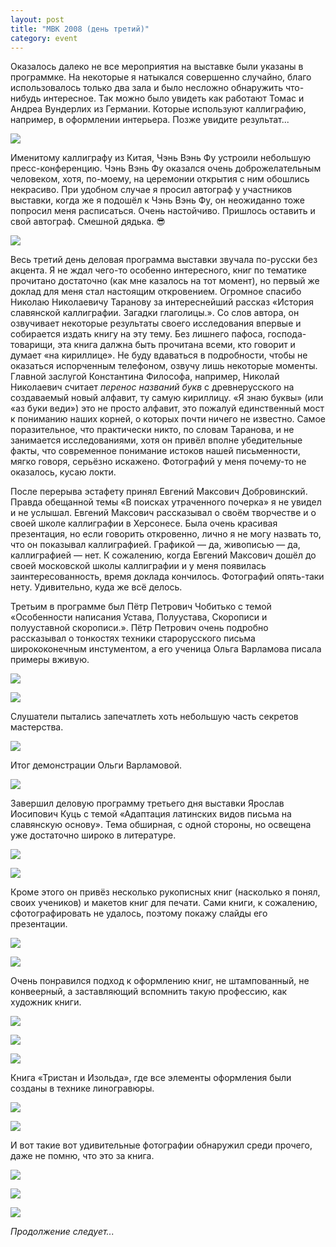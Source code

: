 ```yaml
---
layout: post
title: "МВК 2008 (день третий)"
category: event
---
```

Оказалось далеко не все мероприятия на выставке были указаны в программке. На некоторые я натыкался совершенно случайно, благо использовалось только два зала и было несложно обнаружить что-нибудь интересное. Так можно было увидеть как работают Томас и Андреа Вундерлих из Германии. Которые используют каллиграфию, например, в оформлении интерьера. Позже увидите результат...

![](https://pics.livejournal.com/quillcraft/pic/00021ezp)

Именитому каллиграфу из Китая, Чэнь Вэнь Фу устроили небольшую пресс-конференцию. Чэнь Вэнь Фу оказался очень доброжелательным человеком, хотя, по-моему, на церемонии открытия с ним обошлись некрасиво. При удобном случае я просил автограф у участников выставки, когда же я подошёл к Чэнь Вэнь Фу, он неожиданно тоже попросил меня расписаться. Очень настойчиво. Пришлось оставить и свой автограф. Смешной дядька. 😎

![](https://pics.livejournal.com/quillcraft/pic/00022fyx)

Весь третий день деловая программа выставки звучала по-русски без акцента. Я не ждал чего-то особенно интересного, книг по тематике прочитано достаточно (как мне казалось на тот момент), но первый же доклад для меня стал настоящим откровением. Огромное спасибо Николаю Николаевичу Таранову за интереснейший рассказ «История славянской каллиграфии. Загадки глаголицы.». Со слов автора, он озвучивает некоторые результаты своего исследования впервые и собирается издать книгу на эту тему. Без лишнего пафоса, господа-товарищи, эта книга далжна быть прочитана всеми, кто говорит и думает «на кириллице». Не буду вдаваться в подробности, чтобы не оказаться испорченным телефоном, озвучу лишь некоторые моменты. Главной заслугой Константина Философа, например, Николай Николаевич считает *перенос названий букв* с древнерусского на создаваемый новый алфавит, ту самую кириллицу. «Я знаю буквы» (или «аз буки веди») это не просто алфавит, это пожалуй единственный мост к пониманию наших корней, о которых почти ничего не известно. Самое поразительное, что практически никто, по словам Таранова, и не занимается исследованиями, хотя он привёл вполне убедительные факты, что современное понимание истоков нашей письменности, мягко говоря, серьёзно искажено. Фотографий у меня почему-то не оказалось, кусаю локти.

После перерыва эстафету принял Евгений Максович Добровинский. Правда обещанной темы «В поисках утраченного почерка» я не увидел и не услышал. Евгений Максович рассказывал о своём творчестве и о своей школе каллиграфии в Херсонесе. Была очень красивая презентация, но если говорить откровенно, лично я не могу назвать то, что он показывал каллиграфией. Графикой — да, живописью — да, каллиграфией — нет. К сожалению, когда Евгений Максович дошёл до своей московской школы каллиграфии и у меня появилась заинтересованность, время доклада кончилось. Фотографий опять-таки нету. Удивительно, куда же всё делось.

Третьим в программе был Пётр Петрович Чобитько с темой «Особенности написания Устава, Полуустава, Скорописи и полууставной скорописи.». Пётр Петрович очень подробно рассказывал о тонкостях техники старорусского письма ширококонечным инстументом, а его ученица Ольга Варламова писала примеры вживую.

![](https://pics.livejournal.com/quillcraft/pic/00023b8t)

![](https://pics.livejournal.com/quillcraft/pic/00024pzh)

Слушатели пытались запечатлеть хоть небольшую часть секретов мастерства.

![](https://pics.livejournal.com/quillcraft/pic/0002575q)

Итог демонстрации Ольги Варламовой.

![](https://pics.livejournal.com/quillcraft/pic/00026s73)

Завершил деловую программу третьего дня выставки Ярослав Иосипович Куць с темой «Адаптация латинских видов письма на славянскую основу». Тема обширная, с одной стороны, но освещена уже достаточно широко в литературе.

![](https://pics.livejournal.com/quillcraft/pic/00027t9r)

![](https://pics.livejournal.com/quillcraft/pic/00028p8f)

Кроме этого он привёз несколько рукописных книг (насколько я понял, своих учеников) и макетов книг для печати. Сами книги, к сожалению, сфотографировать не удалось, поэтому покажу слайды его презентации.

![](https://pics.livejournal.com/quillcraft/pic/000293p5)

![](https://pics.livejournal.com/quillcraft/pic/0002bg74)

Очень понравился подход к оформлению книг, не штампованный, не конвеерный, а заставляющий вспомнить такую профессию, как художник книги.

![](https://pics.livejournal.com/quillcraft/pic/0002c6h1)

![](https://pics.livejournal.com/quillcraft/pic/0002d9df)

![](https://pics.livejournal.com/quillcraft/pic/0002e9k1)

Книга «Тристан и Изольда», где все элементы оформления были созданы в технике линогравюры.

![](https://pics.livejournal.com/quillcraft/pic/0002f35s)

![](https://pics.livejournal.com/quillcraft/pic/0002g1s4)

И вот такие вот удивительные фотографии обнаружил среди прочего, даже не помню, что это за книга.

![](https://pics.livejournal.com/quillcraft/pic/0002ha6e)

![](https://pics.livejournal.com/quillcraft/pic/0002krbk)

![](https://pics.livejournal.com/quillcraft/pic/0002pb2e)

*Продолжение следует...*

